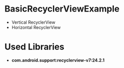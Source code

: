 # BasicRecyclerViewExample
<ul>
  <li>Vertical RecyclerView</li>
  <li>Horizontal RecyclerView</li>
</ul>

# Used Libraries
<ul>
  <li><b>com.android.support:recyclerview-v7:24.2.1</b>
</ul>
